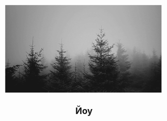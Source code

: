 <a href="https://github.com/conn01sseur/conn01sseur/blob/main/forest.gif" align="center">
  <img src="https://github.com/conn01sseur/conn01sseur/blob/main/forest.gif" alt="GIF" style="width:auto; height:auto"/>
</a>
<h1 align="center">Йоу</h1>
